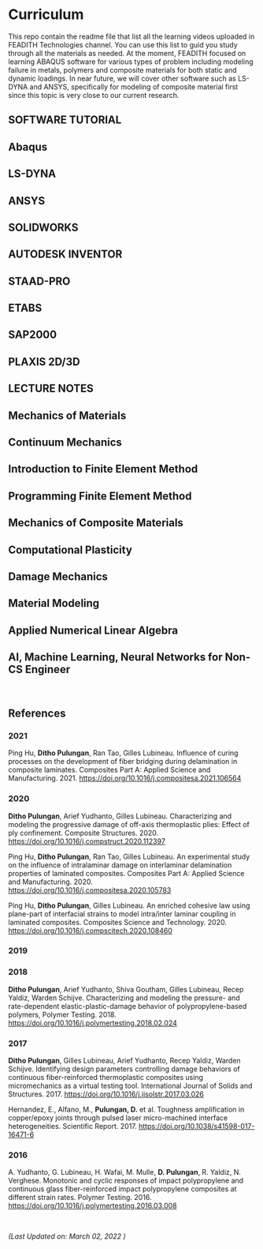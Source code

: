 # Curriculum
This repo contain the readme file that list all the learning videos uploaded in FEADITH Technologies channel. You can use this list to guid you study through all the materials as needed. At the moment, FEADITH focused on learning ABAQUS software for various types of problem including modeling failure in metals, polymers and composite materials for both static and dynamic loadings. In near future, we will cover other software such as LS-DYNA and ANSYS, specifically for modeling of composite material first since this topic is very close to our current research.

## **SOFTWARE TUTORIAL**

## Abaqus

## LS-DYNA

## ANSYS

## SOLIDWORKS

## AUTODESK INVENTOR

## STAAD-PRO

## ETABS

## SAP2000

## PLAXIS 2D/3D


## **LECTURE NOTES**

## Mechanics of Materials

## Continuum Mechanics

## Introduction to Finite Element Method

## Programming Finite Element Method

## Mechanics of Composite Materials

## Computational Plasticity

## Damage Mechanics

## Material Modeling

## Applied Numerical Linear Algebra

## AI, Machine Learning, Neural Networks for Non-CS Engineer

<br />

## References

### 2021

Ping Hu, **Ditho Pulungan**, Ran Tao, Gilles Lubineau. Influence of curing processes on the development of fiber bridging during delamination in composite laminates. Composites Part A: Applied Science and Manufacturing. 2021. https://doi.org/10.1016/j.compositesa.2021.106564


### 2020

**Ditho Pulungan**, Arief Yudhanto, Gilles Lubineau. Characterizing and modeling the progressive damage of off-axis thermoplastic plies: Effect of ply confinement. Composite Structures. 2020. https://doi.org/10.1016/j.compstruct.2020.112397

Ping Hu, **Ditho Pulungan**, Ran Tao, Gilles Lubineau. An experimental study on the influence of intralaminar damage on interlaminar delamination properties of laminated composites. Composites Part A: Applied Science and Manufacturing. 2020. https://doi.org/10.1016/j.compositesa.2020.105783

Ping Hu, **Ditho Pulungan**, Gilles Lubineau. An enriched cohesive law using plane-part of interfacial strains to model intra/inter laminar coupling in laminated composites. Composites Science and Technology. 2020. https://doi.org/10.1016/j.compscitech.2020.108460

### 2019



### 2018

**Ditho Pulungan**, Arief Yudhanto, Shiva Goutham, Gilles Lubineau, Recep Yaldiz, Warden Schijve. Characterizing and modeling the pressure- and rate-dependent elastic-plastic-damage behavior of polypropylene-based polymers, Polymer Testing. 2018. https://doi.org/10.1016/j.polymertesting.2018.02.024

### 2017

**Ditho Pulungan**, Gilles Lubineau, Arief Yudhanto, Recep Yaldiz, Warden Schijve. Identifying design parameters controlling damage behaviors of continuous fiber-reinforced thermoplastic composites using micromechanics as a virtual testing tool. International Journal of Solids and Structures. 2017. https://doi.org/10.1016/j.ijsolstr.2017.03.026

Hernandez, E., Alfano, M., **Pulungan, D.** et al. Toughness amplification in copper/epoxy joints through pulsed laser micro-machined interface heterogeneities. Scientific Report. 2017. https://doi.org/10.1038/s41598-017-16471-6

### 2016

A. Yudhanto, G. Lubineau, H. Wafai, M. Mulle, **D. Pulungan**, R. Yaldiz, N. Verghese. Monotonic and cyclic responses of impact polypropylene and continuous glass fiber-reinforced impact polypropylene composites at different strain rates. Polymer Testing. 2016. https://doi.org/10.1016/j.polymertesting.2016.03.008




<br />


*(Last Updated on: March 02, 2022 )*
